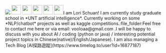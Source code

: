<img src="https://github.com/LoriSchuan-dev/lovetheworld/blob/master/readmepic1.jpg">
<img src="https://raw.githubusercontent.com/MartinHeinz/MartinHeinz/master/wave.gif" width="30px"> 
<img src="https://raw.githubusercontent.com/MartinHeinz/MartinHeinz/master/wave.gif" width="30px">
<img src="https://raw.githubusercontent.com/MartinHeinz/MartinHeinz/master/wave.gif" width="30px">
<img src="https://raw.githubusercontent.com/MartinHeinz/MartinHeinz/master/wave.gif" width="30px">
<img src="https://raw.githubusercontent.com/MartinHeinz/MartinHeinz/master/wave.gif" width="30px">I am Lori Schuan! I am currently study graduate school in *UNT artificial intelligence*. Currently working on some *NLP/chatbot* projects as well as kaggle competitions.:file_folder:Feel free to contact me here or via email: vooloaa@gmail.com .I will be happy to discuss with you about AI / coding (python or java) / interesting potential project topics in Chinese(native)/English/Japanese).
I am also managing a Tech Blog [AI探路遊蹤](https://www.timelog.to/user?id=16877187) 
